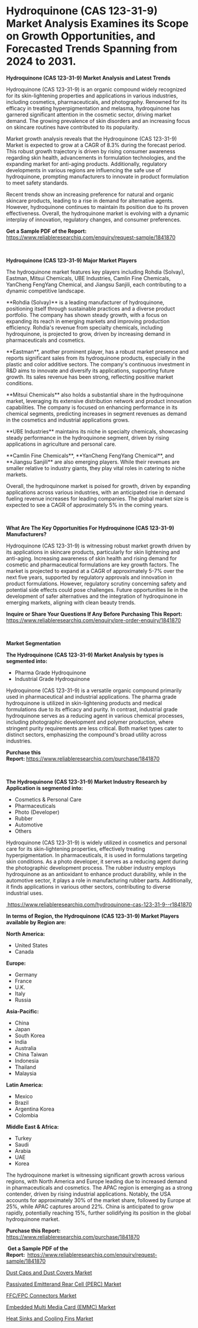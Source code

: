 <p><h1>Hydroquinone (CAS 123-31-9) Market Analysis Examines its Scope on Growth Opportunities, and Forecasted Trends Spanning from 2024 to 2031.</h1></p><p><strong>Hydroquinone (CAS 123-31-9) Market Analysis and Latest Trends</strong></p>
<p><p>Hydroquinone (CAS 123-31-9) is an organic compound widely recognized for its skin-lightening properties and applications in various industries, including cosmetics, pharmaceuticals, and photography. Renowned for its efficacy in treating hyperpigmentation and melasma, hydroquinone has garnered significant attention in the cosmetic sector, driving market demand. The growing prevalence of skin disorders and an increasing focus on skincare routines have contributed to its popularity.</p><p>Market growth analysis reveals that the Hydroquinone (CAS 123-31-9) Market is expected to grow at a CAGR of 8.3% during the forecast period. This robust growth trajectory is driven by rising consumer awareness regarding skin health, advancements in formulation technologies, and the expanding market for anti-aging products. Additionally, regulatory developments in various regions are influencing the safe use of hydroquinone, prompting manufacturers to innovate in product formulation to meet safety standards.</p><p>Recent trends show an increasing preference for natural and organic skincare products, leading to a rise in demand for alternative agents. However, hydroquinone continues to maintain its position due to its proven effectiveness. Overall, the hydroquinone market is evolving with a dynamic interplay of innovation, regulatory changes, and consumer preferences.</p></p>
<p><strong>Get a Sample PDF of the Report:&nbsp;</strong> <a href="https://www.reliableresearchiq.com/enquiry/request-sample/1841870?utm_campaign=1780&utm_medium=2&utm_source=Github&utm_content=ia&utm_term=19102024&utm_id=hydroquinone-cas-123-31-9">https://www.reliableresearchiq.com/enquiry/request-sample/1841870</a></p>
<p>&nbsp;</p>
<p><strong>Hydroquinone (CAS 123-31-9) Major Market Players</strong></p>
<p><p>The hydroquinone market features key players including Rohdia (Solvay), Eastman, Mitsui Chemicals, UBE Industries, Camlin Fine Chemicals, YanCheng FengYang Chemical, and Jiangsu Sanjili, each contributing to a dynamic competitive landscape.</p><p>**Rohdia (Solvay)** is a leading manufacturer of hydroquinone, positioning itself through sustainable practices and a diverse product portfolio. The company has shown steady growth, with a focus on expanding its reach in emerging markets and improving production efficiency. Rohdia's revenue from specialty chemicals, including hydroquinone, is projected to grow, driven by increasing demand in pharmaceuticals and cosmetics.</p><p>**Eastman**, another prominent player, has a robust market presence and reports significant sales from its hydroquinone products, especially in the plastic and color additive sectors. The company's continuous investment in R&D aims to innovate and diversify its applications, supporting future growth. Its sales revenue has been strong, reflecting positive market conditions.</p><p>**Mitsui Chemicals** also holds a substantial share in the hydroquinone market, leveraging its extensive distribution network and product innovation capabilities. The company is focused on enhancing performance in its chemical segments, predicting increases in segment revenues as demand in the cosmetics and industrial applications grows.</p><p>**UBE Industries** maintains its niche in specialty chemicals, showcasing steady performance in the hydroquinone segment, driven by rising applications in agriculture and personal care. </p><p>**Camlin Fine Chemicals**, **YanCheng FengYang Chemical**, and **Jiangsu Sanjili** are also emerging players. While their revenues are smaller relative to industry giants, they play vital roles in catering to niche markets.</p><p>Overall, the hydroquinone market is poised for growth, driven by expanding applications across various industries, with an anticipated rise in demand fueling revenue increases for leading companies. The global market size is expected to see a CAGR of approximately 5% in the coming years.</p></p>
<p>&nbsp;</p>
<p><strong>What Are The Key Opportunities For Hydroquinone (CAS 123-31-9) Manufacturers?</strong></p>
<p><p>Hydroquinone (CAS 123-31-9) is witnessing robust market growth driven by its applications in skincare products, particularly for skin lightening and anti-aging. Increasing awareness of skin health and rising demand for cosmetic and pharmaceutical formulations are key growth factors. The market is projected to expand at a CAGR of approximately 5-7% over the next five years, supported by regulatory approvals and innovation in product formulations. However, regulatory scrutiny concerning safety and potential side effects could pose challenges. Future opportunities lie in the development of safer alternatives and the integration of hydroquinone in emerging markets, aligning with clean beauty trends.</p></p>
<p><strong>Inquire or Share Your Questions If Any Before Purchasing This Report:</strong> <a href="https://www.reliableresearchiq.com/enquiry/pre-order-enquiry/1841870?utm_campaign=1780&utm_medium=2&utm_source=Github&utm_content=ia&utm_term=19102024&utm_id=hydroquinone-cas-123-31-9">https://www.reliableresearchiq.com/enquiry/pre-order-enquiry/1841870</a></p>
<p>&nbsp;</p>
<p><strong>Market Segmentation</strong></p>
<p><strong>The Hydroquinone (CAS 123-31-9) Market Analysis by types is segmented into:</strong></p>
<p><ul><li>Pharma Grade Hydroquinone</li><li>Industrial Grade Hydroquinone</li></ul></p>
<p><p>Hydroquinone (CAS 123-31-9) is a versatile organic compound primarily used in pharmaceutical and industrial applications. The pharma grade hydroquinone is utilized in skin-lightening products and medical formulations due to its efficacy and purity. In contrast, industrial grade hydroquinone serves as a reducing agent in various chemical processes, including photographic development and polymer production, where stringent purity requirements are less critical. Both market types cater to distinct sectors, emphasizing the compound's broad utility across industries.</p></p>
<p><strong>Purchase this Report:&nbsp;</strong><a href="https://www.reliableresearchiq.com/purchase/1841870?utm_campaign=1780&utm_medium=2&utm_source=Github&utm_content=ia&utm_term=19102024&utm_id=hydroquinone-cas-123-31-9">https://www.reliableresearchiq.com/purchase/1841870</a></p>
<p>&nbsp;</p>
<p><strong>The Hydroquinone (CAS 123-31-9) Market Industry Research by Application is segmented into:</strong></p>
<p><ul><li>Cosmetics & Personal Care</li><li>Pharmaceuticals</li><li>Photo (Developer)</li><li>Rubber</li><li>Automotive</li><li>Others</li></ul></p>
<p><p>Hydroquinone (CAS 123-31-9) is widely utilized in cosmetics and personal care for its skin-lightening properties, effectively treating hyperpigmentation. In pharmaceuticals, it is used in formulations targeting skin conditions. As a photo developer, it serves as a reducing agent during the photographic development process. The rubber industry employs hydroquinone as an antioxidant to enhance product durability, while in the automotive sector, it plays a role in manufacturing rubber parts. Additionally, it finds applications in various other sectors, contributing to diverse industrial uses.</p></p>
<p><a href="https://www.reliableresearchiq.com/hydroquinone-cas-123-31-9--r1841870?utm_campaign=1780&utm_medium=2&utm_source=Github&utm_content=ia&utm_term=19102024&utm_id=hydroquinone-cas-123-31-9">&nbsp;https://www.reliableresearchiq.com/hydroquinone-cas-123-31-9--r1841870</a></p>
<p><strong>In terms of Region, the Hydroquinone (CAS 123-31-9) Market Players available by Region are:</strong></p>
<p>
    <p> <strong> North America: </strong>
        <ul>
            <li>United States</li>
            <li>Canada</li>
        </ul>
        </p> 
    <p> <strong> Europe: </strong>
        <ul>
            <li>Germany</li>
            <li>France</li>
            <li>U.K.</li>
            <li>Italy</li>
            <li>Russia</li>
        </ul>
        </p> 
    <p> <strong> Asia-Pacific: </strong>
        <ul>
            <li>China</li>
            <li>Japan</li>
            <li>South Korea</li>
            <li>India</li>
            <li>Australia</li>
            <li>China Taiwan</li>
            <li>Indonesia</li>
            <li>Thailand</li>
            <li>Malaysia</li>
        </ul>
        </p> 
    <p> <strong> Latin America: </strong>
        <ul>
            <li>Mexico</li>
            <li>Brazil</li>
            <li>Argentina Korea</li>
            <li>Colombia</li>
        </ul>
        </p> 
    <p> <strong> Middle East & Africa: </strong>
        <ul>
            <li>Turkey</li>
            <li>Saudi</li>
            <li>Arabia</li>
            <li>UAE</li>
            <li>Korea</li>
        </ul>
    </p>
    </p>
<p><p>The hydroquinone market is witnessing significant growth across various regions, with North America and Europe leading due to increased demand in pharmaceuticals and cosmetics. The APAC region is emerging as a strong contender, driven by rising industrial applications. Notably, the USA accounts for approximately 30% of the market share, followed by Europe at 25%, while APAC captures around 22%. China is anticipated to grow rapidly, potentially reaching 15%, further solidifying its position in the global hydroquinone market.</p></p>
<p><strong>Purchase this Report: </strong><a href="https://www.reliableresearchiq.com/purchase/1841870?utm_campaign=1780&utm_medium=2&utm_source=Github&utm_content=ia&utm_term=19102024&utm_id=hydroquinone-cas-123-31-9">https://www.reliableresearchiq.com/purchase/1841870</a></p>
<p>&nbsp;<strong>Get a Sample PDF of the Report:&nbsp;&nbsp;</strong><a href="https://www.reliableresearchiq.com/enquiry/request-sample/1841870?utm_campaign=1780&utm_medium=2&utm_source=Github&utm_content=ia&utm_term=19102024&utm_id=hydroquinone-cas-123-31-9">https://www.reliableresearchiq.com/enquiry/request-sample/1841870</a></p>
<p><strong></strong></p>
<p><p><a href="https://www.linkedin.com/pulse/evolution-dust-caps-covers-market-key-shifts-from-2024-2031-mrkuf?utm_campaign=1780&utm_medium=2&utm_source=Github&utm_content=ia&utm_term=19102024&utm_id=hydroquinone-cas-123-31-9">Dust Caps and Dust Covers Market</a></p><p><a href="https://www.linkedin.com/pulse/passivated-emitterand-rear-cell-perc-market-velocity-10-cagr-y255f?utm_campaign=1780&utm_medium=2&utm_source=Github&utm_content=ia&utm_term=19102024&utm_id=hydroquinone-cas-123-31-9">Passivated Emitterand Rear Cell (PERC) Market</a></p><p><a href="https://www.linkedin.com/pulse/comprehensive-ffcfpc-connectors-market-report-segmentation-50jdf?utm_campaign=1780&utm_medium=2&utm_source=Github&utm_content=ia&utm_term=19102024&utm_id=hydroquinone-cas-123-31-9">FFC/FPC Connectors Market</a></p><p><a href="https://www.linkedin.com/pulse/pulse-embedded-multi-media-card-emmc-rhythms-change-market-k9h2f?utm_campaign=1780&utm_medium=2&utm_source=Github&utm_content=ia&utm_term=19102024&utm_id=hydroquinone-cas-123-31-9">Embedded Multi Media Card (EMMC) Market</a></p><p><a href="https://www.linkedin.com/pulse/global-perspectives-heat-sinks-cooling-fins-market-trends-challenges-prluf?utm_campaign=1780&utm_medium=2&utm_source=Github&utm_content=ia&utm_term=19102024&utm_id=hydroquinone-cas-123-31-9">Heat Sinks and Cooling Fins Market</a></p></p>